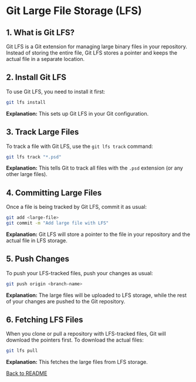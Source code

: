 
# Git Large File Storage (LFS)

## 1. What is Git LFS?
Git LFS is a Git extension for managing large binary files in your repository. Instead of storing the entire file, Git LFS stores a pointer and keeps the actual file in a separate location.

## 2. Install Git LFS
To use Git LFS, you need to install it first:
```bash
git lfs install
```

**Explanation:** This sets up Git LFS in your Git configuration.

## 3. Track Large Files
To track a file with Git LFS, use the `git lfs track` command:
```bash
git lfs track "*.psd"
```

**Explanation:** This tells Git to track all files with the `.psd` extension (or any other large files).

## 4. Committing Large Files
Once a file is being tracked by Git LFS, commit it as usual:
```bash
git add <large-file>
git commit -m "Add large file with LFS"
```

**Explanation:** Git LFS will store a pointer to the file in your repository and the actual file in LFS storage.

## 5. Push Changes
To push your LFS-tracked files, push your changes as usual:
```bash
git push origin <branch-name>
```

**Explanation:** The large files will be uploaded to LFS storage, while the rest of your changes are pushed to the Git repository.

## 6. Fetching LFS Files
When you clone or pull a repository with LFS-tracked files, Git will download the pointers first. To download the actual files:
```bash
git lfs pull
```

**Explanation:** This fetches the large files from LFS storage.

[Back to README](../README.md)
    